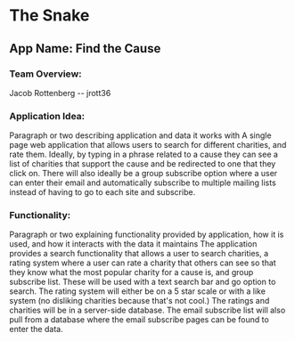 # The Snake

## App Name: Find the Cause

### Team Overview:
Jacob Rottenberg -- jrott36

### Application Idea:
Paragraph or two describing application and data it works with
A single page web application that allows users to search for different charities, and rate them. Ideally, by typing in a phrase related to a cause they can see a list of charities that support the cause and be redirected to one that they click on. There will also ideally be a group subscribe option where a user can enter their email and automatically subscribe to multiple mailing lists instead of having to go to each site and subscribe.

### Functionality:
Paragraph or two explaining functionality provided by application, how it is used, and how it interacts
with the data it maintains
The application provides a search functionality that allows a user to search charities, a rating system where a user can rate a charity that others can see so that they know what the most popular charity for a cause is, and group subscribe list. These will be used with a text search bar and go option to search. The rating system will either be on a 5 star scale or with a like system (no disliking charities because that's not cool.) The ratings and charities will be in a server-side database. The email subscribe list will also pull from a database where the email subscribe pages can be found to enter the data. 